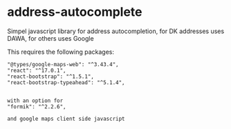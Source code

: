 # address-autocomplete
Simpel javascript library for address autocompletion, for DK addresses uses DAWA, for others uses Google


This requires the following packages:


    "@types/google-maps-web": "^3.43.4",
    "react": "^17.0.1",
    "react-bootstrap": "^1.5.1",
    "react-bootstrap-typeahead": "^5.1.4",


    with an option for 
    "formik": "^2.2.6",

    and google maps client side javascript